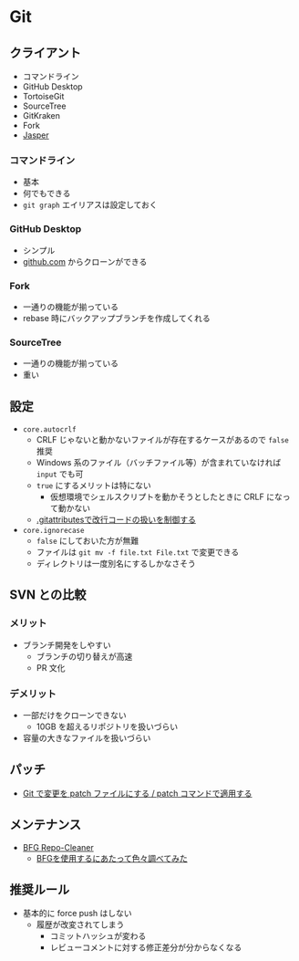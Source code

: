 # Git

## クライアント
- コマンドライン
- GitHub Desktop
- TortoiseGit
- SourceTree
- GitKraken
- Fork
- [Jasper](https://jasperapp.io/)

### コマンドライン
- 基本
- 何でもできる
- `git graph` エイリアスは設定しておく

### GitHub Desktop
- シンプル
- [github.com](https://github.com/) からクローンができる

### Fork
- 一通りの機能が揃っている
- rebase 時にバックアップブランチを作成してくれる

### SourceTree
- 一通りの機能が揃っている
- 重い

## 設定
- `core.autocrlf`
  - CRLF じゃないと動かないファイルが存在するケースがあるので `false` 推奨
  - Windows 系のファイル（バッチファイル等）が含まれていなければ `input` でも可
  - `true` にするメリットは特にない
    - 仮想環境でシェルスクリプトを動かそうとしたときに CRLF になって動かない
  - [.gitattributesで改行コードの扱いを制御する](https://qiita.com/nacam403/items/23511637335fc221bba2)
- `core.ignorecase`
  - `false` にしておいた方が無難
  - ファイルは `git mv -f file.txt File.txt` で変更できる
  - ディレクトリは一度別名にするしかなさそう

## SVN との比較

### メリット
- ブランチ開発をしやすい
  - ブランチの切り替えが高速
  - PR 文化

### デメリット
- 一部だけをクローンできない
  - 10GB を超えるリポジトリを扱いづらい
- 容量の大きなファイルを扱いづらい

## パッチ
- [Git で変更を patch ファイルにする / patch コマンドで適用する](https://qiita.com/sea_mountain/items/7d9c812e68a26bd1a292)

## メンテナンス
- [BFG Repo-Cleaner](https://rtyley.github.io/bfg-repo-cleaner/)
  - [BFGを使用するにあたって色々調べてみた](http://yuki10.hatenablog.com/entry/2017/01/14/211430)

## 推奨ルール
- 基本的に force push はしない
  - 履歴が改変されてしまう
    - コミットハッシュが変わる
    - レビューコメントに対する修正差分が分からなくなる
